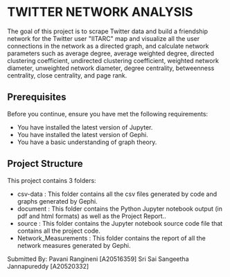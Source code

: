# TWITTER NETWORK ANALYSIS
The goal of this project is to scrape Twitter data and build a friendship network for the Twitter user "IITARC" 
map and visualize all the user connections in the network as a directed graph, and calculate network parameters such as 
average degree, average weighted degree, directed clustering coefficient, undirected clustering coefficient, weighted network diameter, 
unweighted network diameter, degree centrality, betweenness centrality, close centrality, and page rank.

## Prerequisites
Before you continue, ensure you have met the following requirements:
* You have installed the latest version of Jupyter.
* You have installed the latest version of Gephi.
* You have a basic understanding of graph theory.

## Project Structure
This project contains 3 folders:
* csv-data : This folder contains all the csv files generated by code and graphs generated by Gephi.
* document : This folder contains the Python Jupyter notebook output (in pdf and html formats) as well as the Project Report..
* source : This folder contains the Jupyter notebook source code file that contains all the project code.
* Network_Measurements : This folder contains the report of all the network measures generated by Gephi.

Submitted By:
Pavani Rangineni [A20516359]
Sri Sai Sangeetha Jannapureddy [A20520332]